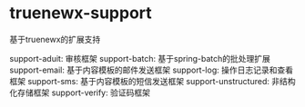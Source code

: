 # truenewx-support
基于truenewx的扩展支持

support-aduit: 审核框架
support-batch: 基于spring-batch的批处理扩展
support-email: 基于内容模板的邮件发送框架
support-log: 操作日志记录和查看框架
support-sms: 基于内容模板的短信发送框架
support-unstructured: 非结构化存储框架
support-verify: 验证码框架
